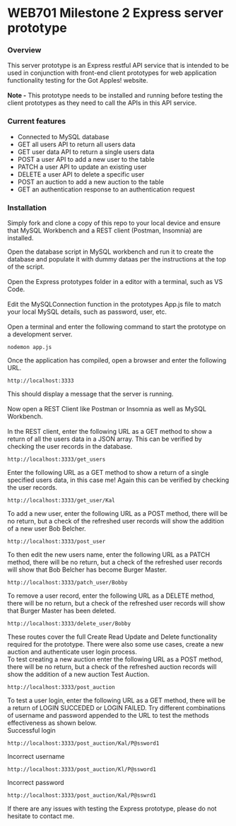 # WEB701 Milestone 2 Express server prototype

### Overview
This server prototype is an Express restful API service that is intended to be used in conjunction with front-end client prototypes for web application functionality testing for the Got Apples! website.
<br />
<br />
<b>Note -</b> This prototype needs to be installed and running before testing the client prototypes as they need to call the APIs in this API service.

### Current features
<ul>
  <li>Connected to MySQL database</li>
  <li>GET all users API to return all users data</li>
  <li>GET user data API to return a single users data</li>
  <li>POST a user API to add a new user to the table</li>
  <li>PATCH a user API to update an existing user</li>
  <li>DELETE a user API to delete a specific user</li>
  <li>POST an auction to add a new auction to the table</li>
  <li>GET an authentication response to an authentication request</li>
</ul>

### Installation
Simply fork and clone a copy of this repo to your local device and ensure that MySQL Workbench and a REST client (Postman, Insomnia) are installed.

Open the database script in MySQL workbench and run it to create the database and populate it with dummy dataas per the instructions at the top of the script.
<br />
<br />
Open the Express prototypes folder in a editor with a terminal, such as VS Code.
<br />
<br />
Edit the MySQLConnection function in the prototypes App.js file to match your local MySQL details, such as password, user, etc.
<br />
<br />
Open a terminal and enter the following command to start the prototype on a development server.
```
nodemon app.js
```
Once the application has compiled, open a browser and enter the following URL. 
```
http://localhost:3333
```
This should display a message that the server is running.
<br />
<br />
Now open a REST Client like Postman or Insomnia as well as MySQL Workbench.
<br />
<br />
In the REST client, enter the following URL as a GET method to show a return of all the users data in a JSON array.  This can be verified by checking the user records in the database.
```
http://localhost:3333/get_users
```
Enter the following URL as a GET method to show a return of a single specified users data, in this case me!  Again this can be verified by checking the user records.
```
http://localhost:3333/get_user/Kal
```
To add a new user, enter the following URL as a POST method, there will be no return, but a check of the refreshed user records will show the addition of a new user Bob Belcher.
```
http://localhost:3333/post_user
```
To then edit the new users name, enter the following URL as a PATCH method, there will be no return, but a check of the refreshed user records will show that Bob Belcher has become Burger Master.
```
http://localhost:3333/patch_user/Bobby
```
To remove a user record, enter the following URL as a DELETE method, there will be no return, but a check of the refreshed user records will show that Burger Master has been deleted.
```
http://localhost:3333/delete_user/Bobby
```
These routes cover the full Create Read Update and Delete functionality required for the prototype.  There were also some use cases, create a new auction and authenticate user login process.
<br />
To test creating a new auction enter the following URL as a POST method, there will be no return, but a check of the refreshed auction records will show the addition of a new auction Test Auction.
```
http://localhost:3333/post_auction
```
To test a user login, enter the following URL as a GET method, there will be a return of LOGIN SUCCEDED or LOGIN FAILED.  Try different combinations of username and password appended to the URL to test the methods effectiveness as shown below.
<br />
Successful login
```
http://localhost:3333/post_auction/Kal/P@ssword1
```
Incorrect username
```
http://localhost:3333/post_auction/Kl/P@ssword1
```
Incorrect password
```
http://localhost:3333/post_auction/Kal/P@sswrd1
```
If there are any issues with testing the Express prototype, please do not hesitate to contact me.
